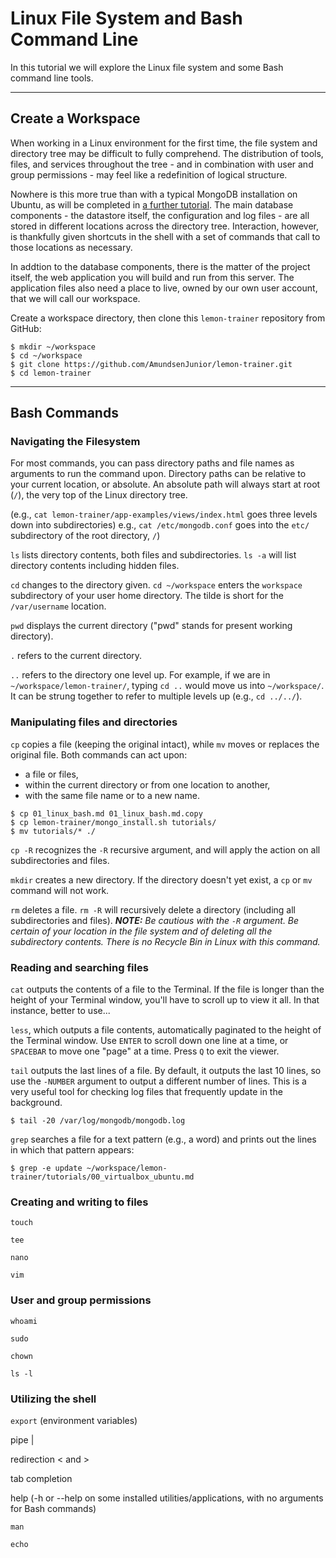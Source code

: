 # Linux File System and Bash Command Line
In this tutorial we will explore the Linux file system and some Bash command line tools.

---

## Create a Workspace

When working in a Linux environment for the first time, the file system and directory tree may be difficult to fully comprehend. The distribution of tools, files, and services throughout the tree - and in combination with user and group permissions - may feel like a redefinition of logical structure.

Nowhere is this more true than with a typical MongoDB installation on Ubuntu, as will be completed in [a further tutorial](./03_mongodb_install.md). The main database components - the datastore itself, the configuration and log files - are all stored in different locations across the directory tree. Interaction, however, is thankfully given shortcuts in the shell with a set of commands that call to those locations as necessary.

In addtion to the database components, there is the matter of the project itself, the web application you will build and run from this server. The application files also need a place to live, owned by our own user account, that we will call our workspace.

Create a workspace directory, then clone this ```lemon-trainer``` repository from GitHub:
```
$ mkdir ~/workspace
$ cd ~/workspace
$ git clone https://github.com/AmundsenJunior/lemon-trainer.git
$ cd lemon-trainer
```

---

## Bash Commands

### Navigating the Filesystem
For most commands, you can pass directory paths and file names as arguments to run the command upon. Directory paths can be relative to your current location, or absolute. An absolute path will always start at root (```/```), the very top of the Linux directory tree.

(e.g., ```cat lemon-trainer/app-examples/views/index.html``` goes three levels down into subdirectories)
e.g., ```cat /etc/mongodb.conf``` goes into the ```etc/``` subdirectory of the root directory, ```/```)

```ls``` lists directory contents, both files and subdirectories.
  ```ls -a``` will list directory contents including hidden files.

```cd``` changes to the directory given.
  ```cd ~/workspace``` enters the ```workspace``` subdirectory of your user home directory. The tilde is short for the ```/var/username``` location.

```pwd``` displays the current directory ("pwd" stands for present working directory).

```.``` refers to the current directory.

```..``` refers to the directory one level up. For example, if we are in ```~/workspace/lemon-trainer/```, typing ```cd ..``` would move us into ```~/workspace/```. It can be strung together to refer to multiple levels up (e.g., ```cd ../../```).

### Manipulating files and directories

```cp``` copies a file (keeping the original intact), while ```mv``` moves or replaces the original file. Both commands can act upon:
  * a file or files,
  * within the current directory or from one location to another,
  * with the same file name or to a new name.

  ```
  $ cp 01_linux_bash.md 01_linux_bash.md.copy
  $ cp lemon-trainer/mongo_install.sh tutorials/
  $ mv tutorials/* ./
  ```
  
  ```cp -R``` recognizes the ```-R``` recursive argument, and will apply the action on all subdirectories and files. 

```mkdir``` creates a new directory. If the directory doesn't yet exist, a ```cp``` or ```mv``` command will not work.

```rm``` deletes a file.
  ```rm -R``` will recursively delete a directory (including all subdirectories and files).
  ***NOTE:** Be cautious with the ```-R``` argument. Be certain of your location in the file system and of deleting all the subdirectory contents. There is no Recycle Bin in Linux with this command.*

### Reading and searching files

```cat``` outputs the contents of a file to the Terminal. If the file is longer than the height of your Terminal window, you'll have to scroll up to view it all. In that instance, better to use...

```less```, which outputs a file contents, automatically paginated to the height of the Terminal window. Use ```ENTER``` to scroll down one line at a time, or ```SPACEBAR``` to move one "page" at a time. Press ```Q``` to exit the viewer.

```tail``` outputs the last lines of a file. By default, it outputs the last 10 lines, so use the ```-NUMBER``` argument to output a different number of lines. This is a very useful tool for checking log files that frequently update in the background.
  ```
  $ tail -20 /var/log/mongodb/mongodb.log
  ```

```grep``` searches a file for a text pattern (e.g., a word) and prints out the lines in which that pattern appears:
  ```
  $ grep -e update ~/workspace/lemon-trainer/tutorials/00_virtualbox_ubuntu.md
  ```

### Creating and writing to files

```touch```

```tee```

```nano```

```vim```

### User and group permissions

```whoami```

```sudo```

```chown```

```ls -l```

### Utilizing the shell

```export``` (environment variables)

pipe |

redirection < and >

tab completion

help (-h or --help on some installed utilities/applications, with no arguments for Bash commands)

```man```

```echo```

